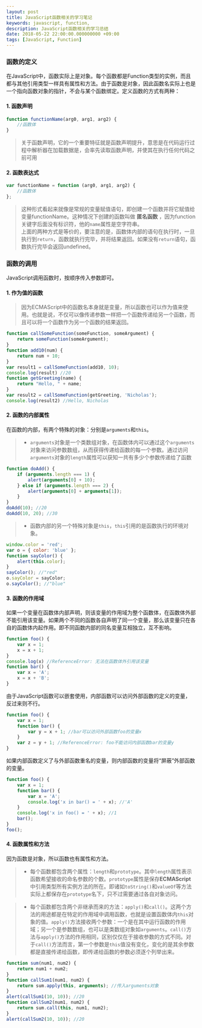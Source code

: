 ```yaml
---
layout: post
title: JavaScript函数相关的学习笔记
keywords: javascript, function,
description: JavaScript函数相关的学习总结
date: 2018-05-22 22:00:00.000000000 +09:00
tags: [JavaScript, Function]
---
```

### 函数的定义
在JavaScript中，函数实际上是对象。每个函数都是Function类型的实例，而且都与其他引用类型一样具有属性和方法。由于函数是对象，因此函数名实际上也是一个指向函数对象的指针，不会与某个函数绑定。定义函数的方式有两种：

#### 1. 函数声明
```js
function functionName(arg0, arg1, arg2) {
    //函数体
}
```
>关于函数声明，它的一个重要特征就是函数声明提升，意思是在代码运行过程中解析器在加载数据是，会率先读取函数声明，并使其在执行任何代码之前可用

#### 2. 函数表达式
```js
var functionName = function (arg0, arg1, arg2) {
    //函数体
};
```
>这种形式看起来就像是常规的变量赋值语句，即创建一个函数并将它赋值给变量functionName。这种情况下创建的函数叫做 **匿名函数** ，因为function关键字后面没有标识符，他的`name`属性是空字符串。  
>上面的两种方式是等价的，要注意的是，函数体内部的语句在执行时，一旦执行到`return`，函数就执行完毕，并将结果返回。如果没有`return`语句，函数执行完毕会返回undefined。

### 函数的调用
JavaScript调用函数时，按顺序传入参数即可。
#### 1. 作为值的函数
>因为ECMAScript中的函数名本身就是变量，所以函数也可以作为值来使用。也就是说，不仅可以像传递参数一样把一个函数传递给另一个函数，而且可以将一个函数作为另一个函数的结果返回。

```js
function callSomeFunction(someFunction, someArgument) {
    return someFunction(someArgument);
}
function add10(num) {
    return num + 10;
}
var result1 = callSomeFunction(add10, 10);
console.log(result) //20
function getGreeting(name) {
    return "Hello, " + name;
}
var result2 = callSomeFunction(getGreeting, 'Nicholas');
console.log(result2) //Hello, Nicholas
```

#### 2. 函数的内部属性
在函数的内部，有两个特殊的对象：分别是`arguments`和`this`。
>- `arguments`对象是一个类数组对象，在函数体内可以通过这个`arguments`对象来访问参数数组，从而获得传递给函数的每一个参数。通过访问`arguments`对象的`length`属性可以获知一共有多少个参数传递给了函数

```js
function doAdd() {
    if (arguments.length === 1) {
        alert(arguments[0] + 10);
    } else if (arguments.length === 2) {
        alert(arguments[0] + arguments[1]);
    }
}
doAdd(10); //20
doAdd(10, 20); //30
```
>- 函数内部的另一个特殊对象是`this`，`this`引用的是函数执行的环境对象。

```js
window.color = 'red';
var o = { color: 'blue' };
function sayColor() {
    alert(this.color);
}
sayColor(); //"red"
o.sayColor = sayColor;
o.sayColor(); //"blue"
```

#### 3. 函数的作用域
如果一个变量在函数体内部声明，则该变量的作用域为整个函数体，在函数体外部不能引用该变量。如果两个不同的函数各自声明了同一个变量，那么该变量只在各自的函数体内起作用。即不同函数内部的同名变量互相独立，互不影响。
```js
function foo() {
    var x = 1;
    x = x + 1;
}
console.log(x) //ReferenceError: 无法在函数体外引用该变量
function bar() {
    var x = 'A';
    x = x + 'B';
}
```
由于JavaScript函数可以嵌套使用，内部函数可以访问外部函数的定义的变量，反过来则不行。
```js
function foo() {
    var x = 1;
    function bar() {
        var y = x + 1; //bar可以访问外部函数foo的变量x
    }
    var z = y + 1; //ReferenceError: foo不能访问内部函数bar的变量y
}
```
如果内部函数定义了与外部函数重名的变量，则内部函数的变量将“屏蔽”外部函数的变量。
```js
function foo() {
    var x = 1;
    function bar() {
        var x = 'A';
        console.log('x in bar() = ' + x); //'A'
    }
    console.log('x in foo() = ' + x); //1
    bar();
}
foo();
```

#### 4. 函数属性和方法
因为函数是对象，所以函数也有属性和方法。
>- 每个函数都包含两个属性：`length`和`prototype`。其中`length`属性表示函数希望接收的命名参数的个数。`prototype`属性是保存**ECMAScript**中引用类型所有实例方法的所在。即诸如`toString()`和`valueOf`等方法实际上都保存在`prototype`名下，只不过需要通过各自对象访问。

>- 每个函数都包含两个非继承而来的方法：`apply()`和`call()`。这两个方法的用途都是在特定的作用域中调用函数，也就是设置函数体内`this`对象的值。`apply()`方法接收两个参数：一个是在其中运行函数的作用域；另一个是参数数组，也可以是类数组对象如`arguments`。`call()`方法与`apply()`方法的作用相同，区别仅仅在于接收参数的方式不同。对于`call()`方法而言，第一个参数是`this`值没有变化，变化的是其余参数都是直接传递给函数，即传递给函数的参数必须逐个列举出来。

```js
function sum(num1, num2) {
    return num1 + num2;
}
function callSum1(num1, num2) {
    return sum.apply(this, arguments); //传入arguments对象
}
alert(callSum1(10, 10)); //20
function callSum2(num1, num2) {
    return sum.call(this, num1, num2);
}
alert(callSum2(10, 10)); //20
```
